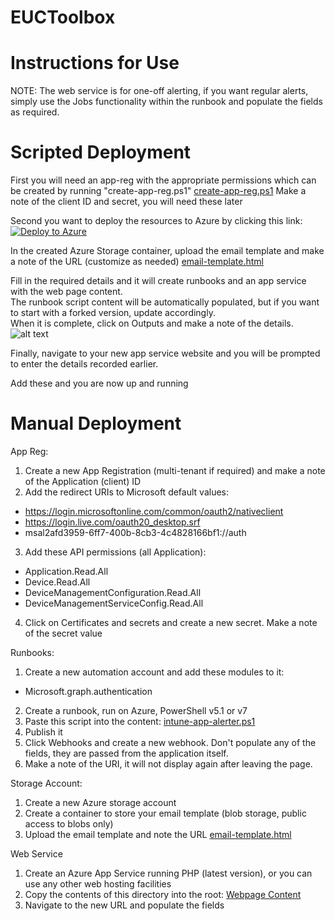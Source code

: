 # EUCToolbox
# Instructions for Use

NOTE: The web service is for one-off alerting, if you want regular alerts, simply use the Jobs functionality within the runbook and populate the fields as required.  


# Scripted Deployment

First you will need an app-reg with the appropriate permissions which can be created by running "create-app-reg.ps1"
[create-app-reg.ps1](https://raw.githubusercontent.com/andrew-s-taylor/EUCToolbox/main/Expiry-Alerts/Install%20Scripts/create-app-reg.ps1)
  Make a note of the client ID and secret, you will need these later

Second you want to deploy the resources to Azure by clicking this link:
[![Deploy to Azure](https://aka.ms/deploytoazurebutton)](https://portal.azure.com/#create/Microsoft.Template/uri/https%3A%2F%2Fraw.githubusercontent.com%2Fandrew-s-taylor%2FEUCToolbox%2Fmain%2FExpiry-Alerts%2FInstall%2520Scripts%2Farm-template.json)  

In the created Azure Storage container, upload the email template and make a note of the URL (customize as needed)
[email-template.html](https://raw.githubusercontent.com/andrew-s-taylor/EUCToolbox/main/Expiry-Alerts/Email%20Template/email-template.html)

Fill in the required details and it will create runbooks and an app service with the web page content.  
The runbook script content will be automatically populated, but if you want to start with a forked version, update accordingly.  
When it is complete, click on Outputs and make a note of the details.  
![alt text](https://euctoolbox.com/images/outputs-image.jpg)  

Finally, navigate to your new app service website and you will be prompted to enter the details recorded earlier.  


Add these and you are now up and running

# Manual Deployment

App Reg:
1) Create a new App Registration (multi-tenant if required) and make a note of the Application (client) ID
2) Add the redirect URIs to Microsoft default values:
- https://login.microsoftonline.com/common/oauth2/nativeclient
- https://login.live.com/oauth20_desktop.srf
- msal2afd3959-6ff7-400b-8cb3-4c4828166bf1://auth
3) Add these API permissions (all Application):
- Application.Read.All
- Device.Read.All
- DeviceManagementConfiguration.Read.All
- DeviceManagementServiceConfig.Read.All
4) Click on Certificates and secrets and create a new secret.  Make a note of the secret value

Runbooks:
1) Create a new automation account and add these modules to it:
 - Microsoft.graph.authentication
2) Create a runbook, run on Azure, PowerShell v5.1 or v7
3) Paste this script into the content:
[intune-app-alerter.ps1](https://raw.githubusercontent.com/andrew-s-taylor/EUCToolbox/main/Expiry-Alerts/Runbook%20Script/intune-app-alerter.ps1)
4) Publish it
5) Click Webhooks and create a new webhook.  Don't populate any of the fields, they are passed from the application itself.
6) Make a note of the URI, it will not display again after leaving the page.

Storage Account:
1) Create a new Azure storage account
2) Create a container to store your email template (blob storage, public access to blobs only)
3) Upload the email template and note the URL
[email-template.html](https://raw.githubusercontent.com/andrew-s-taylor/EUCToolbox/main/Expiry-Alerts/Email%20Template/email-template.html)


Web Service
1) Create an Azure App Service running PHP (latest version), or you can use any other web hosting facilities
2) Copy the contents of this directory into the root:
[Webpage Content](https://github.com/andrew-s-taylor/EUCToolbox/tree/main/Expiry-Alerts/Webpage%20Content)
3) Navigate to the new URL and populate the fields
